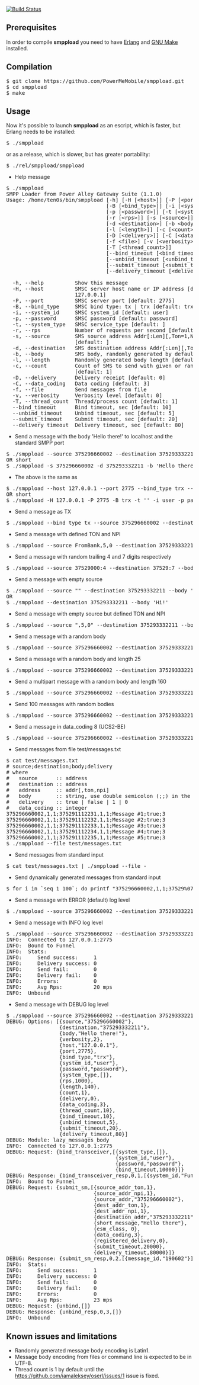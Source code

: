 [![Build Status](https://travis-ci.org/PowerMeMobile/smppload.png?branch=master)](https://travis-ci.org/PowerMeMobile/smppload)

## Prerequisites

In order to compile **smppload** you need to have [Erlang](http://www.erlang.org/) and [GNU Make](http://www.gnu.org/software/make/) installed.

## Compilation

<pre>
$ git clone https://github.com/PowerMeMobile/smppload.git
$ cd smppload
$ make
</pre>

## Usage

Now it's possible to launch **smppload** as an escript, which is faster, but Erlang needs to be installed:

<pre>
$ ./smppload
</pre>

or as a release, which is slower, but has greater portability:

<pre>
$ ./rel/smppload/smppload
</pre>

* Help message

<pre>
$ ./smppload
SMPP Loader from Power Alley Gateway Suite (1.1.0)
Usage: /home/ten0s/bin/smppload [-h] [-H [&lt;host&gt;]] [-P [&lt;port&gt;]]
                                [-B [&lt;bind_type&gt;]] [-i [&lt;system_id&gt;]]
                                [-p [&lt;password&gt;]] [-t [&lt;system_type&gt;]]
                                [-r [&lt;rps&gt;]] [-s [&lt;source&gt;]]
                                [-d &lt;destination&gt;] [-b &lt;body&gt;]
                                [-l [&lt;length&gt;]] [-c [&lt;count&gt;]]
                                [-D [&lt;delivery&gt;]] [-C [&lt;data_coding&gt;]]
                                [-f &lt;file&gt;] [-v [&lt;verbosity&gt;]]
                                [-T [&lt;thread_count&gt;]]
                                [--bind_timeout [&lt;bind_timeout&gt;]]
                                [--unbind_timeout [&lt;unbind_timeout&gt;]]
                                [--submit_timeout [&lt;submit_timeout&gt;]]
                                [--delivery_timeout [&lt;delivery_timeout&gt;]]

  -h, --help          Show this message
  -H, --host          SMSC server host name or IP address [default:
                      127.0.0.1]
  -P, --port          SMSC server port [default: 2775]
  -B, --bind_type     SMSC bind type: tx | trx [default: trx]
  -i, --system_id     SMSC system_id [default: user]
  -p, --password      SMSC password [default: password]
  -t, --system_type   SMSC service_type [default: ]
  -r, --rps           Number of requests per second [default: 1000]
  -s, --source        SMS source address Addr[:Len][,Ton=1,Npi=1]
                      [default: ]
  -d, --destination   SMS destination address Addr[:Len][,Ton=1,Npi=1]
  -b, --body          SMS body, randomly generated by default
  -l, --length        Randomly generated body length [default: 140]
  -c, --count         Count of SMS to send with given or random body
                      [default: 1]
  -D, --delivery      Delivery receipt [default: 0]
  -C, --data_coding   Data coding [default: 3]
  -f, --file          Send messages from file
  -v, --verbosity     Verbosity level [default: 0]
  -T, --thread_count  Thread/process count [default: 1]
  --bind_timeout      Bind timeout, sec [default: 10]
  --unbind_timeout    Unbind timeout, sec [default: 5]
  --submit_timeout    Submit timeout, sec [default: 20]
  --delivery_timeout  Delivery timeout, sec [default: 80]
</pre>

* Send a message with the body 'Hello there!' to localhost and the standard SMPP port
<pre>
$ ./smppload --source 375296660002 --destination 375293332211 --body 'Hello there!'
OR short
$ ./smppload -s 375296660002 -d 375293332211 -b 'Hello there!'
</pre>


* The above is the same as
<pre>
$ ./smppload --host 127.0.0.1 --port 2775 --bind_type trx --system_type '' --system_id user --password password --source 375296660002 --destination 375293332211 --body 'Hello there!'
OR short
$ ./smppload -H 127.0.0.1 -P 2775 -B trx -t '' -i user -p password -s 375296660002 -d 375293332211 -b 'Hello there!'
</pre>

* Send a message as TX
<pre>
$ ./smppload --bind_type tx --source 375296660002 --destination 375293332211 --body 'Hello there!'
</pre>

* Send a message with defined TON and NPI
<pre>
$ ./smppload --source FromBank,5,0 --destination 375293332211,1,1 --body 'Return our money, looser!'
</pre>

* Send a message with random trailing 4 and 7 digits respectively
<pre>
$ ./smppload --source 37529000:4 --destination 37529:7 --body 'Hi!'
</pre>

* Send a message with empty source
<pre>
$ ./smppload --source "" --destination 375293332211 --body 'Hi!'
OR
$ ./smppload --destination 375293332211 --body 'Hi!'
</pre>

* Send a message with empty source but defined TON and NPI
<pre>
$ ./smppload --source ",5,0" --destination 375293332211 --body 'Hi!'
</pre>

* Send a message with a random body
<pre>
$ ./smppload --source 375296660002 --destination 375293332211
</pre>

* Send a message with a random body and length 25
<pre>
$ ./smppload --source 375296660002 --destination 375293332211 --length 25
</pre>

* Send a multipart message with a random body and length 160
<pre>
$ ./smppload --source 375296660002 --destination 375293332211 --length 160
</pre>

* Send 100 messages with random bodies
<pre>
$ ./smppload --source 375296660002 --destination 375293332211 --count 100
</pre>

* Send a message in data_coding 8 (UCS2-BE)
<pre>
$ ./smppload --source 375296660002 --destination 375293332211 --body "Привет" --data_coding 8
</pre>

* Send messages from file test/messages.txt
<pre>
$ cat test/messages.txt
# source;destination;body;delivery
# where
#   source      :: address
#   destination :: address
#   address     :: addr[,ton,npi]
#   body        :: string, use double semicolon (;;) in the body
#   delivery    :: true | false | 1 | 0
#   data_coding :: integer
375296660002,1,1;375291112231,1,1;Message #1;true;3
375296660002,1,1;375291112232,1,1;Message #2;true;3
375296660002,1,1;375291112233,1,1;Message #3;true;3
375296660002,1,1;375291112234,1,1;Message #4;true;3
375296660002,1,1;375291112235,1,1;Message #5;true;3
$ ./smppload --file test/messages.txt
</pre>

* Send messages from standard input
<pre>
$ cat test/messages.txt | ./smppload --file -
</pre>

* Send dynamically generated messages from standard input
<pre>
$ for i in `seq 1 100`; do printf "375296660002,1,1;37529%07d,1,1;Message #%d;false;3\n" $i $i; done | ./smppload --file -
</pre>

* Send a message with ERROR (default) log level
<pre>
$ ./smppload --source 375296660002 --destination 375293332211 --body 'Hello there!'
</pre>

* Send a message with INFO log level
<pre>
$ ./smppload --source 375296660002 --destination 375293332211 --body 'Hello there!' -v
INFO:  Connected to 127.0.0.1:2775
INFO:  Bound to Funnel
INFO:  Stats:
INFO:     Send success:     1
INFO:     Delivery success: 0
INFO:     Send fail:        0
INFO:     Delivery fail:    0
INFO:     Errors:           0
INFO:     Avg Rps:          20 mps
INFO:  Unbound
</pre>

* Send a message with DEBUG log level
<pre>
$ ./smppload --source 375296660002 --destination 375293332211 --body 'Hello there!' -vv
DEBUG: Options: [{source,"375296660002"},
                 {destination,"375293332211"},
                 {body,"Hello there!"},
                 {verbosity,2},
                 {host,"127.0.0.1"},
                 {port,2775},
                 {bind_type,"trx"},
                 {system_id,"user"},
                 {password,"password"},
                 {system_type,[]},
                 {rps,1000},
                 {length,140},
                 {count,1},
                 {delivery,0},
                 {data_coding,3},
                 {thread_count,10},
                 {bind_timeout,10},
                 {unbind_timeout,5},
                 {submit_timeout,20},
                 {delivery_timeout,80}]
DEBUG: Module: lazy_messages_body
INFO:  Connected to 127.0.0.1:2775
DEBUG: Request: {bind_transceiver,[{system_type,[]},
                                   {system_id,"user"},
                                   {password,"password"},
                                   {bind_timeout,10000}]}
DEBUG: Response: {bind_transceiver_resp,0,1,[{system_id,"Funnel"}]}
INFO:  Bound to Funnel
DEBUG: Request: {submit_sm,[{source_addr_ton,1},
                            {source_addr_npi,1},
                            {source_addr,"375296660002"},
                            {dest_addr_ton,1},
                            {dest_addr_npi,1},
                            {destination_addr,"375293332211"},
                            {short_message,"Hello there"},
                            {esm_class, 0},
                            {data_coding,3},
                            {registered_delivery,0},
                            {submit_timeout,20000},
                            {delivery_timeout,80000}]}
DEBUG: Response: {submit_sm_resp,0,2,[{message_id,"190602"}]}
INFO:  Stats:
INFO:     Send success:     1
INFO:     Delivery success: 0
INFO:     Send fail:        0
INFO:     Delivery fail:    0
INFO:     Errors:           0
INFO:     Avg Rps:          23 mps
DEBUG: Request: {unbind,[]}
DEBUG: Response: {unbind_resp,0,3,[]}
INFO:  Unbound
</pre>

## Known issues and limitations

* Randomly generated message body encoding is Latin1.
* Message body encoding from files or command line is expected to be in UTF-8.
* Thread count is 1 by default until the https://github.com/iamaleksey/oserl/issues/1 issue is fixed.